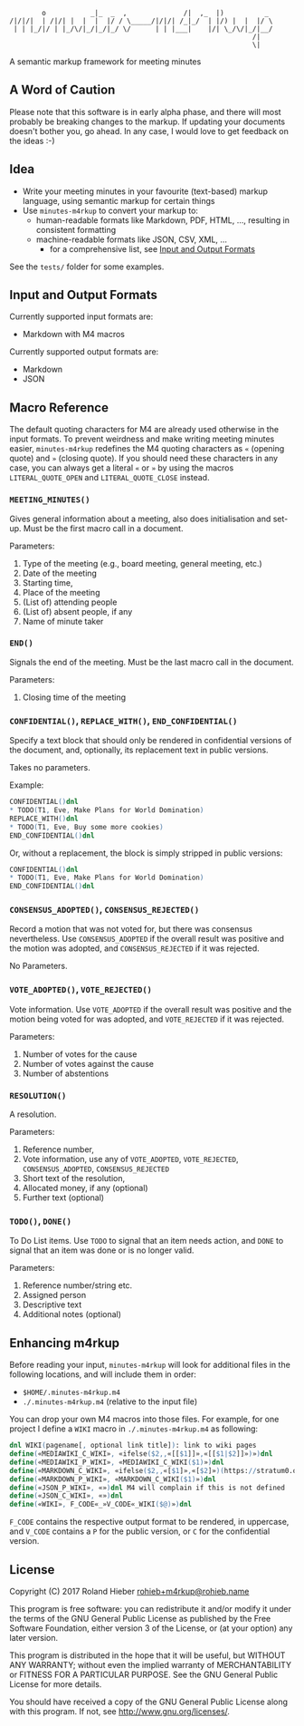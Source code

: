            o           _|_  _  ,              /|  ,_  |)          _
    /|/|/|  | /|/| |  |  |  |/ / \_____/|/|/| /_|_/  | |/) |  |  |/ \
     | | |_/|/ | |_/\/|_/|_/|_/ \/      | | |___|    |/| \_/\/|_/|__/
                                                                /|
                                                                \|
A semantic markup framework for meeting minutes

## A Word of Caution

Please note that this software is in early alpha phase, and there will most
probably be breaking changes to the markup. If updating your documents doesn't
bother you, go ahead. In any case, I would love to get feedback on the ideas :-)

## Idea

* Write your meeting minutes in your favourite (text-based) markup language, using semantic markup for certain things
* Use `minutes-m4rkup` to convert your markup to:
    * human-readable formats like Markdown, PDF, HTML, …, resulting in consistent formatting
    * machine-readable formats like JSON, CSV, XML, …
        * for a comprehensive list, see [Input and Output Formats](#input-and-output-formats)

See the `tests/` folder for some examples.

## Input and Output Formats

Currently supported input formats are:

* Markdown with M4 macros

Currently supported output formats are:

* Markdown
* JSON


## Macro Reference

The default quoting characters for M4 are already used otherwise in the input
formats.  To prevent weirdness and make writing meeting minutes easier,
`minutes-m4rkup` redefines the M4 quoting characters as `«` (opening quote) and
`»` (closing quote).  If you should need these characters in any case, you can
always get a literal `«` or `»` by using the macros `LITERAL_QUOTE_OPEN` and
`LITERAL_QUOTE_CLOSE` instead.

### `MEETING_MINUTES()`
Gives general information about a meeting, also does initialisation and set-up.
Must be the first macro call in a document.

Parameters:

1. Type of the meeting (e.g., board meeting, general meeting, etc.)
2. Date of the meeting
3. Starting time,
4. Place of the meeting
5. (List of) attending people
6. (List of) absent people, if any
7. Name of minute taker


### `END()`
Signals the end of the meeting. Must be the last macro call in the document.

Parameters:

1. Closing time of the meeting


### `CONFIDENTIAL()`, `REPLACE_WITH()`, `END_CONFIDENTIAL()`
Specify a text block that should only be rendered in confidential versions of
the document, and, optionally, its replacement text in public versions.

Takes no parameters.

Example:

``` m4
CONFIDENTIAL()dnl
* TODO(T1, Eve, Make Plans for World Domination)
REPLACE_WITH()dnl
* TODO(T1, Eve, Buy some more cookies)
END_CONFIDENTIAL()dnl
```

Or, without a replacement, the block is simply stripped in public versions:
``` m4
CONFIDENTIAL()dnl
* TODO(T1, Eve, Make Plans for World Domination)
END_CONFIDENTIAL()dnl
```


### `CONSENSUS_ADOPTED()`, `CONSENSUS_REJECTED()`
Record a motion that was not voted for, but there was consensus nevertheless.
Use `CONSENSUS_ADOPTED` if the overall result was positive and the motion was
adopted, and `CONSENSUS_REJECTED` if it was rejected.

No Parameters.


### `VOTE_ADOPTED()`, `VOTE_REJECTED()`
Vote information. Use `VOTE_ADOPTED` if the overall result was positive and the
motion being voted for was adopted, and `VOTE_REJECTED` if it was rejected.

Parameters:

1. Number of votes for the cause
2. Number of votes against the cause
3. Number of abstentions


### `RESOLUTION()`
A resolution.

Parameters:

1. Reference number,
2. Vote information, use any of `VOTE_ADOPTED`, `VOTE_REJECTED`,
	`CONSENSUS_ADOPTED`, `CONSENSUS_REJECTED`
3. Short text of the resolution,
4. Allocated money, if any (optional)
5. Further text (optional)


### `TODO()`, `DONE()`
To Do List items. Use `TODO` to signal that an item needs action, and `DONE` to
signal that an item was done or is no longer valid.

Parameters:

1. Reference number/string etc.
2. Assigned person
3. Descriptive text
4. Additional notes (optional)


## Enhancing m4rkup

Before reading your input, `minutes-m4rkup` will look for additional files in
the following locations, and will include them in order:

  * `$HOME/.minutes-m4rkup.m4`
  * `./.minutes-m4rkup.m4` (relative to the input file)

You can drop your own M4 macros into those files. For example, for one project I
define a `WIKI` macro in `./.minutes-m4rkup.m4` as following:

``` m4
dnl WIKI(pagename[, optional link title]): link to wiki pages
define(«MEDIAWIKI_C_WIKI», «ifelse($2,,«[[$1]]»,«[[$1|$2]]»)»)dnl
define(«MEDIAWIKI_P_WIKI», «MEDIAWIKI_C_WIKI($1)»)dnl
define(«MARKDOWN_C_WIKI», «ifelse($2,,«[$1]»,«[$2]»)(https://stratum0.org/wiki/$1)»)dnl
define(«MARKDOWN_P_WIKI», «MARKDOWN_C_WIKI($1)»)dnl
define(«JSON_P_WIKI», «»)dnl M4 will complain if this is not defined
define(«JSON_C_WIKI», «»)dnl
define(«WIKI», F_CODE«_»V_CODE«_WIKI($@)»)dnl
```

`F_CODE` contains the respective output format to be rendered, in uppercase, and
`V_CODE` contains a `P` for the public version, or `C` for the confidential
version.


## License

Copyright (C) 2017 Roland Hieber <rohieb+m4rkup@rohieb.name>

This program is free software: you can redistribute it and/or modify it under
the terms of the GNU General Public License as published by the Free Software
Foundation, either version 3 of the License, or (at your option) any later
version.

This program is distributed in the hope that it will be useful, but WITHOUT ANY
WARRANTY; without even the implied warranty of MERCHANTABILITY or FITNESS FOR A
PARTICULAR PURPOSE.  See the GNU General Public License for more details.

You should have received a copy of the GNU General Public License along with
this program.  If not, see <http://www.gnu.org/licenses/>.
